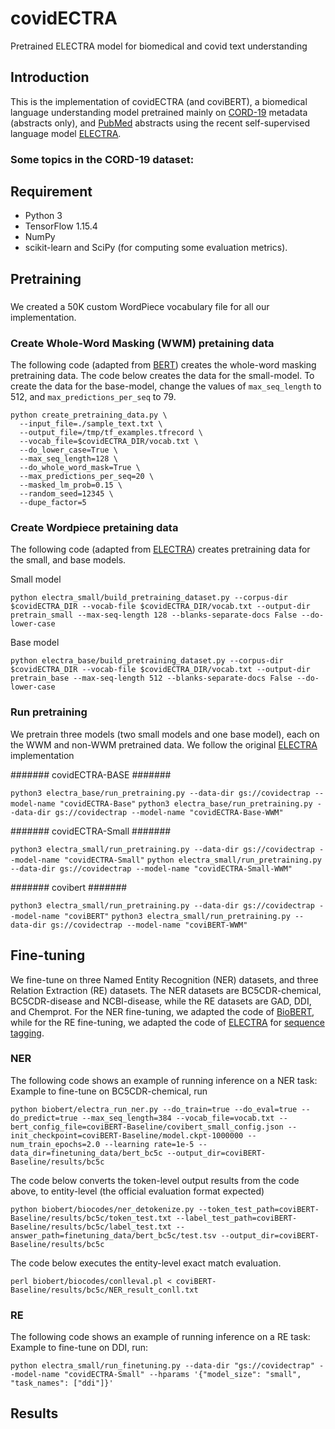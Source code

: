 # covidECTRA
Pretrained ELECTRA model for biomedical and covid text understanding

## Introduction
This is the implementation of covidECTRA (and coviBERT), a biomedical language understanding model pretrained mainly on [CORD-19](https://www.semanticscholar.org/cord19) metadata (abstracts only), and [PubMed](https://pubmed.ncbi.nlm.nih.gov/) abstracts using the recent self-supervised language model [ELECTRA](https://github.com/google-research/electra).

### Some topics in the CORD-19 dataset:


## Requirement
* Python 3
* TensorFlow 1.15.4
* NumPy
* scikit-learn and SciPy (for computing some evaluation metrics).

## Pretraining
###
We created a 50K custom WordPiece vocabulary file for all our implementation.

### Create Whole-Word Masking (WWM) pretaining data
The following code (adapted from [BERT](https://github.com/google-research/bert)) creates the whole-word masking pretraining data. The code below creates the data for the small-model. To create the data for the base-model, change the values of `max_seq_length` to 512, and `max_predictions_per_seq` to 79.  
```
python create_pretraining_data.py \
  --input_file=./sample_text.txt \
  --output_file=/tmp/tf_examples.tfrecord \
  --vocab_file=$covidECTRA_DIR/vocab.txt \
  --do_lower_case=True \
  --max_seq_length=128 \
  --do_whole_word_mask=True \
  --max_predictions_per_seq=20 \
  --masked_lm_prob=0.15 \
  --random_seed=12345 \
  --dupe_factor=5
 ```
### Create Wordpiece pretaining data
The following code (adapted from [ELECTRA](https://github.com/google-research/electra)) creates pretraining data for the small, and base models.

Small model
```
python electra_small/build_pretraining_dataset.py --corpus-dir $covidECTRA_DIR --vocab-file $covidECTRA_DIR/vocab.txt --output-dir pretrain_small --max-seq-length 128 --blanks-separate-docs False --do-lower-case
```

Base model
```
python electra_base/build_pretraining_dataset.py --corpus-dir $covidECTRA_DIR --vocab-file $covidECTRA_DIR/vocab.txt --output-dir pretrain_base --max-seq-length 512 --blanks-separate-docs False --do-lower-case
```
### Run pretraining
We pretrain three models (two small models and one base model), each on the WWM and non-WWM pretrained data. We follow the original [ELECTRA](https://github.com/google-research/electra) implementation

####### covidECTRA-BASE #######

`python3 electra_base/run_pretraining.py --data-dir gs://covidectrap --model-name "covidECTRA-Base"`
`python3 electra_base/run_pretraining.py --data-dir gs://covidectrap --model-name "covidECTRA-Base-WWM"`

####### covidECTRA-Small #######

`python3 electra_small/run_pretraining.py --data-dir gs://covidectrap --model-name "covidECTRA-Small"`
`python electra_small/run_pretraining.py --data-dir gs://covidectrap --model-name "covidECTRA-Small-WWM"`

####### covibert #######

`python3 electra_small/run_pretraining.py --data-dir gs://covidectrap --model-name "coviBERT"`
`python3 electra_small/run_pretraining.py --data-dir gs://covidectrap --model-name "coviBERT-WWM"`


## Fine-tuning
We fine-tune on three Named Entity Recognition (NER) datasets, and three Relation Extraction (RE) datasets. The NER datasets are BC5CDR-chemical, BC5CDR-disease and NCBI-disease, while the RE datasets are GAD, DDI, and Chemprot. For the NER fine-tuning, we adapted the code of [BioBERT](https://github.com/dmis-lab/biobert), while for the RE fine-tuning, we adapted the code of [ELECTRA](https://github.com/google-research/electra) for [sequence tagging](https://github.com/google-research/electra#finetune-electra-on-sequence-tagging). 


### NER
The following code shows an example of running inference on a NER task:
Example to fine-tune on BC5CDR-chemical, run

```
python biobert/electra_run_ner.py --do_train=true --do_eval=true --do_predict=true --max_seq_length=384 --vocab_file=vocab.txt --bert_config_file=coviBERT-Baseline/covibert_small_config.json --init_checkpoint=coviBERT-Baseline/model.ckpt-1000000 --num_train_epochs=2.0 --learning rate=1e-5 --data_dir=finetuning_data/bert_bc5c --output_dir=coviBERT-Baseline/results/bc5c
```

The code below converts the token-level output results from the code above, to entity-level (the official evaluation format expected)

```
python biobert/biocodes/ner_detokenize.py --token_test_path=coviBERT-Baseline/results/bc5c/token_test.txt --label_test_path=coviBERT-Baseline/results/bc5c/label_test.txt --answer_path=finetuning_data/bert_bc5c/test.tsv --output_dir=coviBERT-Baseline/results/bc5c
```

The code below executes the entity-level exact match evaluation.

```
perl biobert/biocodes/conlleval.pl < coviBERT-Baseline/results/bc5c/NER_result_conll.txt
```


### RE
The following code shows an example of running inference on a RE task:
Example to fine-tune on DDI, run:

```
python electra_small/run_finetuning.py --data-dir "gs://covidectrap" --model-name "covidECTRA-Small" --hparams '{"model_size": "small", "task_names": ["ddi"]}'
```

## Results
